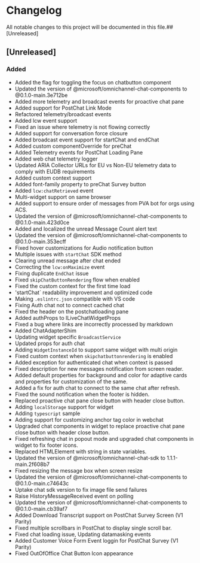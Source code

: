 # Changelog

All notable changes to this project will be documented in this file.## [Unreleased]

## [Unreleased]
### Added 
- Added the flag for toggling the focus on chatbutton component
- Updated the version of @microsoft/omnichannel-chat-components to @0.1.0-main.3e712be
- Added more telemetry and broadcast events for proactive chat pane
- Added support for PostChat Link Mode
- Refactored telemetry/broadcast events
- Added lcw event support
- Fixed an issue where telemetry is not flowing correctly
- Added support for conversation force closure
- Added broadcast event support for startChat and endChat
- Added custom componentOverride for preChat
- Added Telemetry events for PostChat Loading Pane
- Added web chat telemetry logger
- Updated ARIA Collector URLs for EU vs Non-EU telemetry data to comply with EUDB requirements
- Added custom context support
- Added font-family property to preChat Survey button
- Added `lcw:chatRetrieved` event
- Multi-widget support on same browser
- Added support to ensure order of messages from PVA bot for orgs using ACS.
- Updated the version of @microsoft/omnichannel-chat-components to @0.1.0-main.423d0ce
- Added and localized the unread Message Count alert text
- Updated the version of @microsoft/omnichannel-chat-components to @0.1.0-main.353ecff
- Fixed hover customizations for Audio notification button
- Multiple issues with `startChat` SDK method
- Clearing unread message after chat ended
- Correcting the `lcw:onMaximize` event
- Fixing duplicate `EndChat` issue
- Fixed `skipChatButtonRendering` flow when enabled
- Fixed the custom context for the first time load
- 'startChat` readability improvement and optimized code
- Making `.eslintrc.json` compatible with VS code
- Fixing Auth chat not to connect cached chat
- Fixed the header on the postchatloading pane
- Added authProps to ILiveChatWidgetProps
- Fixed a bug where links are incorrectly processed by markdown
- Added ChatAdapterShim
- Updating widget specific `BroadcastService`
- Updated props for auth chat
- Adding `WidgetInstanceId` to support same widget with multi origin
- Fixed custom context when `skipchatbuttonrendering` is enabled
- Added exception for authenticated chat when context is passed 
- Fixed description for new messages notification from screen reader.
- Added default properties for background and color for  adaptive cards and properties for customization of the same.
- Added a fix for auth chat to connect to the same chat after refresh.
- Fixed the sound notification when the footer is hidden.
- Replaced proactive chat pane close button with header close button.
- Adding `localStorage` support for widget
- Adding `typescript` sample
- Adding support for customizing anchor tag color in webchat
- Upgraded chat components in widget to replace proactive chat pane close button with header close button.
- Fixed refreshing chat in popout mode and upgraded chat components in widget to fix footer icons.
- Replaced HTMLElement with string in state variables.
- Updated the version of @microsoft/omnichannel-chat-sdk to 1.1.1-main.2f608b7
- Fixed resizing the message box when screen resize
- Updated the version of @microsoft/omnichannel-chat-components to @0.1.0-main.c74643c
- Uptake chat sdk version to fix image file send failures
- Raise HistoryMessageReceived event on polling
- Updated the version of @microsoft/omnichannel-chat-components to @0.1.0-main.cb39af7
- Added Download Transcript support on PostChat Survey Screen (V1 Parity)
- Fixed multiple scrollbars in PostChat to display single scroll bar.
- Fixed chat loading issue, Updating datamasking events
- Added Customer Voice Form Event loggin for PostChat Survey (V1 Parity)
- Fixed OutOfOffice Chat Button Icon appearance
